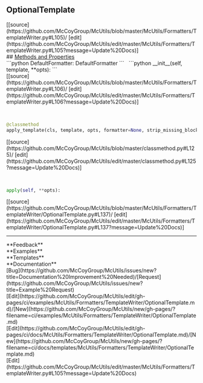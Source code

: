 ## <a id="McUtils.Formatters.TemplateWriter.OptionalTemplate">OptionalTemplate</a> 

<div class="docs-source-link" markdown="1">
[[source](https://github.com/McCoyGroup/McUtils/blob/master/McUtils/Formatters/TemplateWriter.py#L105)/
[edit](https://github.com/McCoyGroup/McUtils/edit/master/McUtils/Formatters/TemplateWriter.py#L105?message=Update%20Docs)]
</div>









<div class="collapsible-section">
 <div class="collapsible-section collapsible-section-header" markdown="1">
## <a class="collapse-link" data-toggle="collapse" href="#methods" markdown="1"> Methods and Properties</a> <a class="float-right" data-toggle="collapse" href="#methods"><i class="fa fa-chevron-down"></i></a>
 </div>
 <div class="collapsible-section collapsible-section-body collapse show" id="methods" markdown="1">
 ```python
DefaultFormatter: DefaultFormatter
```
<a id="McUtils.Formatters.TemplateWriter.OptionalTemplate.__init__" class="docs-object-method">&nbsp;</a> 
```python
__init__(self, template, **opts): 
```
<div class="docs-source-link" markdown="1">
[[source](https://github.com/McCoyGroup/McUtils/blob/master/McUtils/Formatters/TemplateWriter.py#L106)/
[edit](https://github.com/McCoyGroup/McUtils/edit/master/McUtils/Formatters/TemplateWriter.py#L106?message=Update%20Docs)]
</div>


<a id="McUtils.Formatters.TemplateWriter.OptionalTemplate.apply_template" class="docs-object-method">&nbsp;</a> 
```python
@classmethod
apply_template(cls, template, opts, formatter=None, strip_missing_blocks=None, strip_missing=True): 
```
<div class="docs-source-link" markdown="1">
[[source](https://github.com/McCoyGroup/McUtils/blob/master/classmethod.py#L125)/
[edit](https://github.com/McCoyGroup/McUtils/edit/master/classmethod.py#L125?message=Update%20Docs)]
</div>


<a id="McUtils.Formatters.TemplateWriter.OptionalTemplate.apply" class="docs-object-method">&nbsp;</a> 
```python
apply(self, **opts): 
```
<div class="docs-source-link" markdown="1">
[[source](https://github.com/McCoyGroup/McUtils/blob/master/McUtils/Formatters/TemplateWriter/OptionalTemplate.py#L137)/
[edit](https://github.com/McCoyGroup/McUtils/edit/master/McUtils/Formatters/TemplateWriter/OptionalTemplate.py#L137?message=Update%20Docs)]
</div>
 </div>
</div>












---


<div markdown="1" class="text-secondary">
<div class="container">
  <div class="row">
   <div class="col" markdown="1">
**Feedback**   
</div>
   <div class="col" markdown="1">
**Examples**   
</div>
   <div class="col" markdown="1">
**Templates**   
</div>
   <div class="col" markdown="1">
**Documentation**   
</div>
   <div class="col" markdown="1">
   
</div>
   <div class="col" markdown="1">
   
</div>
   <div class="col" markdown="1">
   
</div>
</div>
  <div class="row">
   <div class="col" markdown="1">
[Bug](https://github.com/McCoyGroup/McUtils/issues/new?title=Documentation%20Improvement%20Needed)/[Request](https://github.com/McCoyGroup/McUtils/issues/new?title=Example%20Request)   
</div>
   <div class="col" markdown="1">
[Edit](https://github.com/McCoyGroup/McUtils/edit/gh-pages/ci/examples/McUtils/Formatters/TemplateWriter/OptionalTemplate.md)/[New](https://github.com/McCoyGroup/McUtils/new/gh-pages/?filename=ci/examples/McUtils/Formatters/TemplateWriter/OptionalTemplate.md)   
</div>
   <div class="col" markdown="1">
[Edit](https://github.com/McCoyGroup/McUtils/edit/gh-pages/ci/docs/McUtils/Formatters/TemplateWriter/OptionalTemplate.md)/[New](https://github.com/McCoyGroup/McUtils/new/gh-pages/?filename=ci/docs/templates/McUtils/Formatters/TemplateWriter/OptionalTemplate.md)   
</div>
   <div class="col" markdown="1">
[Edit](https://github.com/McCoyGroup/McUtils/edit/master/McUtils/Formatters/TemplateWriter.py#L105?message=Update%20Docs)   
</div>
   <div class="col" markdown="1">
   
</div>
   <div class="col" markdown="1">
   
</div>
   <div class="col" markdown="1">
   
</div>
</div>
</div>
</div>